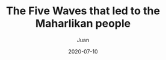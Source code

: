 ---
title: "The Five Waves that led to the Maharlikan people"
description: "America caused the Philippines to have its current set of problems such as corruption, materialism, and drugs"
date: 2020-07-10
image: https://qph.fs.quoracdn.net/main-qimg-a53c2a32fd3cf1accd44a91a0ae1a149-mzj
author: Juan

draft: true
---
